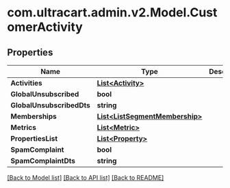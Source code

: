 
# com.ultracart.admin.v2.Model.CustomerActivity

## Properties

Name | Type | Description | Notes
------------ | ------------- | ------------- | -------------
**Activities** | [**List&lt;Activity&gt;**](Activity.md) |  | [optional] 
**GlobalUnsubscribed** | **bool** |  | [optional] 
**GlobalUnsubscribedDts** | **string** |  | [optional] 
**Memberships** | [**List&lt;ListSegmentMembership&gt;**](ListSegmentMembership.md) |  | [optional] 
**Metrics** | [**List&lt;Metric&gt;**](Metric.md) |  | [optional] 
**PropertiesList** | [**List&lt;Property&gt;**](Property.md) |  | [optional] 
**SpamComplaint** | **bool** |  | [optional] 
**SpamComplaintDts** | **string** |  | [optional] 

[[Back to Model list]](../README.md#documentation-for-models)
[[Back to API list]](../README.md#documentation-for-api-endpoints)
[[Back to README]](../README.md)

